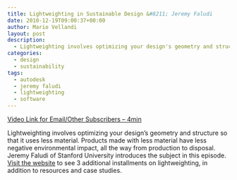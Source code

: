 ```yaml
---
title: Lightweighting in Sustainable Design &#8211; Jeremy Faludi
date: 2010-12-19T09:00:37+00:00
author: Mario Vellandi
layout: post
description:
  - Lightweighting involves optimizing your design's geometry and structure so that it uses less material, resulting in less negative environmental impact
categories:
  - design
  - sustainability
tags:
  - autodesk
  - jeremy faludi
  - lightweighting
  - software
---
```

[Video Link for Email/Other Subscribers &#8211; 4min](http://www.youtube.com/watch?v=AoviMguVEps)

Lightweighting involves optimizing your design&#8217;s geometry and structure so that it uses less material. Products made with less material have less negative environmental impact, all the way from production to disposal. Jeremy Faludi of Stanford University introduces the subject in this episode. [Visit the website](http://students.autodesk.com/?nd=sustainable_course&course_id=2) to see 3 additional installments on lightweighting, in addition to resources and case studies.
